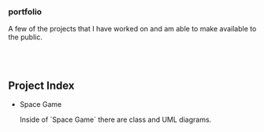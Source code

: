 <h3> portfolio </h3>
<p>A few of the projects that I have worked on and am able to make available to the public.</p>
</br>
</br>
<div> 
    <h2>Project Index</h2>
    <ul>
        <li>Space Game
           <br>
           <p>Inside of `Space Game` there are class and UML diagrams.<p>
      </li>
    </ul>
</div>
